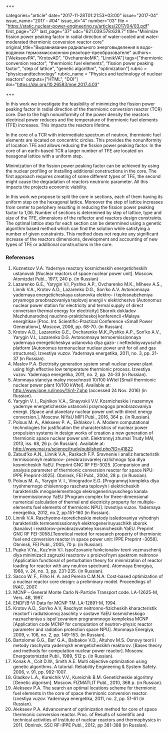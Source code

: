 +++

categories="article"
date="2017-11-28T01:21:53+03:00"
issue="2017-04"
issue_name="2017 - #04"
issue_id="4"
number="03"
file = "https://static.nuclear-power-engineering.ru/articles/2017/04/03.pdf"
first_page="27"
last_page="37"
udc="621.039.578:629.7"
title="Minimize fission power peaking factor in radial direction of water-cooled and water-moderated thermionic conversion reactor core"
original_title="Выравнивание радиального энерговыделения в водо- водяном термоэмиссионном реакторе-преобразователе"
authors=["AlekseevPA", "KrotovAD", "OvcharenkoMK", "LinnikVA"]
tags=["thermionic conversion reactor", "thermionic fuel elements", "fission power peaking factor", "step of lattice", "genetic algorithm", "optimization"]
rubric = "physicsandtechnology"
rubric_name = "Physics and technology of nuclear reactors"
outputs=["HTML", "DOI"]
doi="https://doi.org/10.26583/npe.2017.4.03"

+++

In this work we investigate the feasibility of minimizing the fission power peaking factor in radial direction of the thermionic conversion reactor (TCR) core. Due to the high nonuniformity of the power density the reactors electrical power reduces and the temperature of thermionic fuel elements (TFE) increases. This impacts the reactors lifetime.

In the core of a TCR with intermediate spectrum of neutron, thermionic fuel elements are located on concentric circles. This provides the nonuniformity of location TFE and allows reducing the fission power peaking factor. In the core of an earth-based TCR a larger number of TFE are located on hexagonal lattice with a uniform step.

Minimization of the fission power peaking factor can be achieved by using the nuclear profiling or installing additional constructions in the core. The first approach requires creating of some different types of TFE, the second might cause the degradation of reactors neutronic parameter. All this impacts the projects economic viability.

In this work we propose to split the core in sections, each of them having its uniform step on the hexagonal lattice. Moreover the step of lattice increases from center to periphery resulting in reducing the fission power peaking factor to 1,06. Number of sections is determined by step of lattice, type and size of the TFE, dimensions of the reflector and reactors design constraints. The optimal lattice step for each section can be determined using a genetic algorithm based method which can find the solution while satisfying a number of given constraints. This method does not require any significant increase of the reactors dimensions, development and accounting of new types of TFE or additional constructions in the core.

### References

1. Kuznetsov V.A. Yadernye reactory kosmicheskih energeticheskih ustanovok [Nuclear reactors of space nuclear power unit]. Moscow. Atomizdat Publ., 1977, 240 p. (in Russian)
2. Lazarenko G.E., Yarygin V.I, Pyshko A.P., Ovcharenko M.K., Miheev A.S., Linnik V.A., Krotov A.D., Lazarenko D.G., Son’ko A.V. Avtonomnaya yadernaya energeticheskaya ustanovka elektro- i teplosnabzheniya pryamogo preobrazovaniya teplovoj energii v elektichestvo [Autonomus nuclear power station for electricity and termal supply of direct conversion thermal energy for electricity] Sbornik dokladov Mezhdunarodnoj nauchno-prakticheskoj konferencii «Malaya energitika» [Proc. Int. Scientific-Practical Conference «Small Power Generation»], Moscow, 2006, pp. 68-70. (in Russian).
3. Krotov A.D., Lazarenko G.E., Ovcharenko M.K.,Pyshko A.P., Son’ko A.V., Yarygin V.I., Lazarenko D.G. Avtonomnaya termoemissionnaya yadernaya energeticheskya ustanovka dlya gazo- i neftedobyvayuschih platform [Autonomus termonuclear nuclear power unit for oil and gas structures]. Izvestiya vuzov. Yadernaya energetika, 2011, no. 3, pp. 21-37 (in Russian).
4. Maslov P.A. Electrisity generation system small nuclear power plant using high effective low temperature thermionic process. Izvestiya vuzov. Yadernaya energetika, 2011, no. 2, pp. 24-33 (in Russian).
5. Atomnaya stanciya maloy moschnosti 10/100 kWtel [Small thermionic nuclear power plant 10/100 kWtel]. Available at: http://www.ippe.ru/innov/1/in1-7.php (accessed 24 Nov. 2016) (in Russian).
6. Yarygin V. I., Rujnikov V.A., Sinayvskii V.V. Kosmicheskie i nazemnye yadernye energeticheskie ustanovki praymogogo preobrazovaniya energii. [Space and planetary nuclear power unit with direct energy conversion.]. Moscow. NIYaU MIFI Publ., 2016, 364 p. (in Russian).
7. Polous M. A., Alekseev P. A., Ekhlakov I. A. Modern computational technologies for justification the characteristics of nuclear power propulsion systems in design works of creation a new generation of thermionic space nuclear power unit. Elektronnyj zhurnal Trudy MAI, 2013, iss. 68, 26 p. (in Russian). Available at: http://www.mai.ru/science/trudy/published.php?ID=41822
8. Zabud’ko A.N., Linnik V.A., Raskach F.P. Sravnenie i analiz haracteristik termissionnyh reaktorov- preobrazovarelej razlichnogo tipa dlya kosmicheskih YaEU. Preprint GNC RF FEI-3025. [Comparision and analysis parameter of thermionic conversion reactor for space NPU: IPPE Preprint-3025]. Obninsk, FEI Publ., 2004, 28 p. (in Russian).
9. Polous M. A., Yarygin V. I., Vinogradov E.G. [Programnyj kompleks dlya tryohmernogo chislennogo rascheta teplovyh i elektricheskih harakteristik mnogoelementnogo elekrogeneriruyuschego kanala termoemissionnoy YaEU [Program complex for three-dimensional numerical calculation of thermal end electricity property for multiple-elements fuel elements of thermionic NPU]. Izvestiya vuzov. Yadernaya energetika, 2012, no.2, pp.151-160 (in Russian).
10. Linnik V.A. Raschyotno-teoreticheskie metody issledovaniya vyhodnyh harakteristik termoemisssionnyh elektrogeneriruyuschikh sborok (kanalov) i reaktorov-preobrazovateley kosmicheskih YaEU. Preprint GNC RF FEI-3058.[Teoretical metod for research property of thermionic fuel end conversion reactor in space power unit: IPPE Preprint -3058]. Obninsk, FEI Publ., 2005, 70 p. (in Russian).
11. Pupko V.Ya., Kuz’min V.I. Ispol’zovanie funkcionalov teorii vozmuschenij dlya minimizacii zagruzki reactorov s proizvol’nym spektrom neitronov [Application functional of perturbation theory for minimization of reactor loading for reactor with any neutron spectrum]. Atomnaya Energiya, 1968, v. 24, no. 3, pp. 231-235. (in Russian).
12. Sacco W. F., Filho H. A. and Pereira C.M.N.A. Cost-based optimization of a nuclear reactor core design: a preliminary model. Proceedings of INAC, 2007.
13. MCNP – General Monte Carlo N-Particle Transport code. LA-12625-M, Vers. 4B, 1997.
14. ENDF/B-VI Data for MCNP TM. LA-12891-M, 1994.
15. Krotov A.D., Son’ko A.V, Raschyot neitronno-fizicheskih kharacteristik reactorf i radiatsionnoj zaschity v sostave YaEU kosmicheskogo naznacheniya s ispol’zovaniem programmnogo kompleksa MCNP [Application code MCNP for computation of neutron-physic reactor parameter and radiation protection space NPU]. Atomnaya Energiya, 2009, v. 106, no. 2, pp. 149-153. (in Russian).
16. Bartolomei G.G., Bat’ G.A., Baibakov V.D., Altuhov M.S. Osnovy teorii i metody raschyota yadernykh energeticheskikh reaktorov. [Bases theory and methods for computation nuclear power reactor]. Moscow. Energoatomizdat Publ., 1989, 512 p. (in Russian).
17. Konak A., Coit D.W., Smith A.E. Multi objective optimization using genetic algorithms. A tutorial. Reliability Engineering & System Safety. 2006, v. 91, pp. 992-1007.
18. Gladkov L.A., Kureichik V.V., Kureichik B.M. Geneticheskie algoritmy [Genetic algorism]. Moscow. FIZMATLIT Publ., 2010, 368 p. (in Russian).
19. Alekseev P.A. The search an optimal locations scheme for thermionic fuel elements in the core of space thermionic conversion reactor. Izvestiya vuzov. Yadernaya energetika, 2011, no. 2, pp. 51-61 (in Russian).
20. Alekseev P.A. Advancement of optimization method for core of space thermionic conversion reactor. Proc. of Results of scientific and technical activities of Institute of nuclear reactors and thermophysics in 2011. Obninsk. SSC RF-IPPE Publ., 2012, pp 381-388 (in Russian).